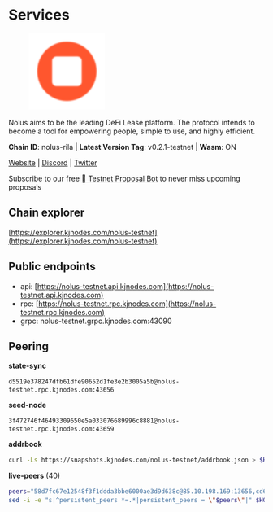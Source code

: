 # Services

<figure><img src="https://raw.githubusercontent.com/kj89/cosmos-images/main/logos/nolus.png" width="150" alt=""><figcaption></figcaption></figure>

Nolus aims to be the leading DeFi Lease platform. The protocol  intends to become a tool for empowering people, simple to use, and highly efficient.

**Chain ID**: nolus-rila | **Latest Version Tag**: v0.2.1-testnet | **Wasm**: ON

[Website](https://www.nolus.io) | [Discord](https://discord.gg/nolus-protocol) | [Twitter](https://twitter.com/NolusProtocol)



Subscribe to our free [🤖 Testnet Proposal Bot](https://t.me/kjnodes_testnet_proposal_bot) to never miss upcoming proposals


## Chain explorer
[https://explorer.kjnodes.com/nolus-testnet](https://explorer.kjnodes.com/nolus-testnet)

## Public endpoints

* api: [https://nolus-testnet.api.kjnodes.com](https://nolus-testnet.api.kjnodes.com)
* rpc: [https://nolus-testnet.rpc.kjnodes.com](https://nolus-testnet.rpc.kjnodes.com)
* grpc: nolus-testnet.grpc.kjnodes.com:43090

## Peering

**state-sync**

```text
d5519e378247dfb61dfe90652d1fe3e2b3005a5b@nolus-testnet.rpc.kjnodes.com:43656
```

**seed-node**

```text
3f472746f46493309650e5a033076689996c8881@nolus-testnet.rpc.kjnodes.com:43659
```

**addrbook**
```bash
curl -Ls https://snapshots.kjnodes.com/nolus-testnet/addrbook.json > $HOME/.nolus/config/addrbook.json
```

**live-peers** (40)
```bash
peers="58d7fc67e12548f3f1ddda3bbe6000ae3d9d638c@85.10.198.169:13656,cd67fc6e6c306dbb863f381c926135d6b97fe685@65.109.85.155:41656,d71f6a702561b08023810464a96668045dbabd9e@95.214.55.25:26656,2fc6d24d1d77c34427ce7cbb24de5ee4d4debe7c@161.97.108.208:26656,b04b320e306ccd38b3da4d5ebc8099ceff452c65@178.63.8.245:61456,fa0a2fe57c2ab28aee6cc0be4eddbc68d6587a75@95.217.165.189:26656,e0ab3276d94a8fbdf04b0b9eb95df22f7037eb89@167.235.31.186:34656,538e2a3d6e96cd7bc0635eaa3f8f3695f26503a7@65.108.104.167:21656,8b0b427b4567a7a66f05fab1146ee97b52ad7958@93.189.30.119:26656,2c0ff6e5f30189559ad336a1eb17ae48fcacc8ee@95.216.14.58:61456,367fb20ca2380ebbb73eb19b772564383b0f37ee@65.21.123.172:26656,33f4b7f56b6708526f0638162f020394de0ce5e9@65.21.229.33:28656,6c7df995fc208bf1e46b247eea141923868d9452@185.144.99.9:26656,5c2a752c9b1952dbed075c56c600c3a79b58c395@195.3.220.135:27016,50d786a2d242839fe2bdb69bee694d7ffa455824@5.161.60.42:18656,8d59cbd6f8aa5c19613b1e64560f6024cde2ef81@202.61.251.135:26656,e8473dede42e7f0d4668a24d909a5708c5a04a3e@65.108.78.116:11656,1e839449cac1898e98901a7d2c216c1a608c4e20@65.21.203.204:18656,8d85b69ea7175ce0cf6ec7badae239339d6525db@81.0.218.59:26656,b8ab798f77c0276d245c4f095d502d7107f484b9@138.201.204.5:26656,e6815712c11d21d3fed33c80c49f416bc8f186ae@165.232.74.22:26656,c694500a79594c695bc9e59221d07b16029225bb@85.190.246.119:26656,b7d04a32d5c0e9b7e1095c4d81f5bebfd03138db@65.108.8.28:61456,2e146ac9281e3797cbe1ad053e5ce6046b972c15@65.109.140.29:37656,ca83b6457bfce88d892646b6afb51165ec3e94d4@135.181.183.93:22656,fcb82df30d2056c3af024fb389e173d683fe8229@65.108.105.48:19756,6b14535ff005667f324f8439a55a21ee2f170d12@95.217.211.81:26656,fac035258738be9be98957d5d012d24841d2e5eb@85.10.197.4:16656,84a5abdf6ce6f573ac1e3086ca693da6ec17c244@84.46.246.79:26656,f75a8f871fd13b42494f38b331863609d4f78b37@194.163.189.98:26656,d5519e378247dfb61dfe90652d1fe3e2b3005a5b@65.109.68.190:43656,ac86c1678e20a87bf2f036741932910869726337@135.181.222.185:15656,646d17dc6126bfe79eaeb2b95964323f198c9d3c@65.109.53.60:28656,8c431676468dbfb80e22cc4bfd3b7ef881a1198e@185.185.82.61:26656,3ae7f7040084b9d711d04dae114857beea61929b@207.180.238.180:26656,7f0df6c186a5d2215683a299b0445f172a94197b@184.174.34.72:26656,654e76e7d4b27fdb3a931fe2d44c51184d8a5731@5.161.78.48:26656,4c70dbb030c7b38e8f16999787074ed5ae33ba0a@94.250.202.17:26656,a83c42e544c0aebf978fd4283c8a99ddaf8f8e42@65.108.9.164:22956,003a270b5085d8c14a075abc1ac3699f34161e49@185.248.24.224:37656"
sed -i -e "s|^persistent_peers *=.*|persistent_peers = \"$peers\"|" $HOME/.nolus/config/config.toml
```
